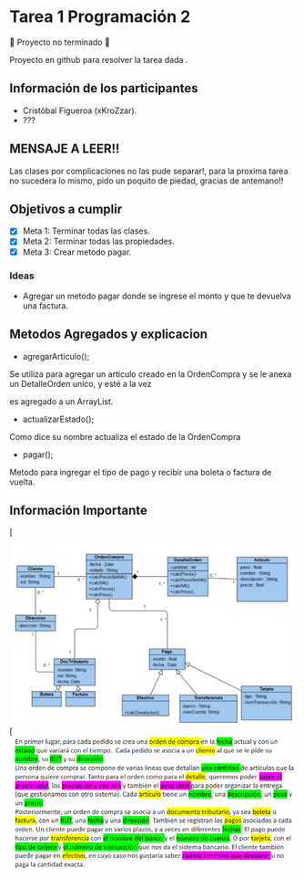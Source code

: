 # Tarea 1 Programación 2

:construction: Proyecto no terminado :construction:
<p> Proyecto en github para resolver la tarea dada .</p>

## Información de los participantes
- Cristóbal Figueroa (xKroZzar).
- ???

## MENSAJE A LEER!!
Las clases por complicaciones no las pude separar!, para la proxima tarea no sucedera lo mismo,
pido un poquito de piedad, gracias de antemano!!

## Objetivos a cumplir

- [x] Meta 1: Terminar todas las clases.
- [x] Meta 2: Terminar todas las propiedades.
- [x] Meta 3: Crear metodo pagar.

### Ideas

- Agregar un metodo pagar donde se ingrese el monto y que te devuelva una factura.

## Metodos Agregados y explicacion
- agregarArticulo();
<p> Se utiliza para agregar un articulo creado en la OrdenCompra y se le anexa un DetalleOrden unico, y esté a la vez </p>
<p> es agregado a un ArrayList. </p>

- actualizarEstado();
<p> Como dice su nombre actualiza el estado de la OrdenCompra </p>

- pagar();
<p> Metodo para ingregar el tipo de pago y recibir una boleta o factura de vuelta. </p>

## Información Importante
[![Uml](/images/UML.png)
[![Enunciado](/images/Enunciado.png)

